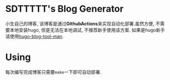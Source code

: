 # SDTTTTT's Blog Generator

小生自己的博客, 该博客是通过**GithubActions**来实现自动化部署.虽然方便, 不需要本地安装hugo, 但是无法在本地调试, 不推荐新手使用该方案. 如果是hugo新手请使用[hugo-blog-tool-man](https://github.com/sdttttt/hugo-blog-tool-man).

# Using

每次编写完成博客只需要`make`一下即可自动部署.
